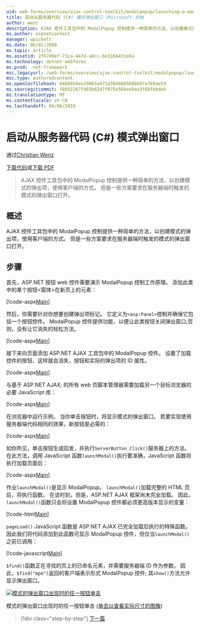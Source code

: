 ```yaml
---
uid: web-forms/overview/ajax-control-toolkit/modalpopup/launching-a-modal-popup-window-from-server-code-cs
title: 启动从服务器代码 (C#) 模式弹出窗口 |Microsoft 文档
author: wenz
description: AJAX 控件工具包中的 ModalPopup 控制提供一种简单的方法，以创建模式的弹出项，使用客户端的方式。 但是，某些情况下需要该 t...
ms.author: aspnetcontent
manager: wpickett
ms.date: 06/02/2008
ms.topic: article
ms.assetid: 2f67d8ef-73ca-447d-a0cc-6e3168431e6a
ms.technology: dotnet-webforms
ms.prod: .net-framework
msc.legacyurl: /web-forms/overview/ajax-control-toolkit/modalpopup/launching-a-modal-popup-window-from-server-code-cs
msc.type: authoredcontent
ms.openlocfilehash: 04bb056ee29065a472a70d480568b897a789ae59
ms.sourcegitcommit: f8852267f463b62d7f975e56bea9aa3f68fbbdeb
ms.translationtype: MT
ms.contentlocale: zh-CN
ms.lasthandoff: 04/06/2018
---
```

<a name="launching-a-modal-popup-window-from-server-code-c"></a>启动从服务器代码 (C#) 模式弹出窗口
====================
通过[Christian Wenz](https://github.com/wenz)

[下载代码](http://download.microsoft.com/download/2/4/0/24052038-f942-4336-905b-b60ae56f0dd5/ModalPopup1.cs.zip)或[下载 PDF](http://download.microsoft.com/download/b/6/a/b6ae89ee-df69-4c87-9bfb-ad1eb2b23373/modalpopup1CS.pdf)

> AJAX 控件工具包中的 ModalPopup 控制提供一种简单的方法，以创建模式的弹出项，使用客户端的方式。 但是一些方案要求在服务器端时触发的模式的弹出窗口打开。


## <a name="overview"></a>概述

AJAX 控件工具包中的 ModalPopup 控制提供一种简单的方法，以创建模式的弹出项，使用客户端的方式。 但是一些方案要求在服务器端时触发的模式的弹出窗口打开。

## <a name="steps"></a>步骤

首先，ASP.NET 按钮 web 控件需要演示 ModalPopup 控制工作原理。 添加此类中的某个按钮&lt;窗体&gt;在新页上的元素：

[!code-aspx[Main](launching-a-modal-popup-window-from-server-code-cs/samples/sample1.aspx)]

然后，你需要针对你想要创建弹出项标记。 它定义为`<asp:Panel>`控制并确保它包括一个按钮控件。 ModalPopup 控件提供功能，以便让此类按钮关闭弹出窗口;否则，没有让它消失的轻松方法。

[!code-aspx[Main](launching-a-modal-popup-window-from-server-code-cs/samples/sample2.aspx)]

接下来向页面添加 ASP.NET AJAX 工具包中的 ModalPopup 控件。 设置了加载控件的按钮，这样就会消失，按钮和实际的弹出项的 ID 属性。

[!code-aspx[Main](launching-a-modal-popup-window-from-server-code-cs/samples/sample3.aspx)]

与基于 ASP.NET AJAX; 的所有 web 页脚本管理器需要加载另一个目标浏览器的必要 JavaScript 库：

[!code-aspx[Main](launching-a-modal-popup-window-from-server-code-cs/samples/sample4.aspx)]

在浏览器中运行示例。 当你单击按钮时，将显示模式的弹出窗口。 若要实现使用服务器端代码相同的效果，新按钮是必需的：

[!code-aspx[Main](launching-a-modal-popup-window-from-server-code-cs/samples/sample5.aspx)]

如你所见，单击按钮生成回发，并执行`ServerButton_Click()`服务器上的方法。 在此方法，调用 JavaScript 函数`launchModal()`执行要准确，JavaScript 函数将执行加载页面后：

[!code-aspx[Main](launching-a-modal-popup-window-from-server-code-cs/samples/sample6.aspx)]

作业`launchModal()`是显示 ModalPopup。 `launchModal()`加载完整的 HTML 页后，将执行函数。 在该时刻，但是，ASP.NET AJAX 框架尚未完全加载。 因此，`launchModal()`函数只会将设置 ModalPopup 控件都必须更高版本显示的变量：

[!code-html[Main](launching-a-modal-popup-window-from-server-code-cs/samples/sample7.html)]

`pageLoad()` JavaScript 函数是 ASP.NET AJAX 已完全加载后执行的特殊函数。 因此我们将代码添加到此函数可显示 ModalPopup 控件，但仅当`launchModal()`之前已调用：

[!code-javascript[Main](launching-a-modal-popup-window-from-server-code-cs/samples/sample8.js)]

`$find()`函数正在寻找的页上的已命名元素，并需要服务器端 ID 作为参数。 因此，`$find("mpe")`返回的客户端表示形式 ModalPopup 控件; 其`show()`方法允许显示弹出窗口。


[![模式的弹出窗口出现时的任一按钮单击](launching-a-modal-popup-window-from-server-code-cs/_static/image2.png)](launching-a-modal-popup-window-from-server-code-cs/_static/image1.png)

模式的弹出窗口出现时的任一按钮单击 ([单击以查看实际尺寸的图像](launching-a-modal-popup-window-from-server-code-cs/_static/image3.png))

> [!div class="step-by-step"]
> [下一篇](using-modalpopup-with-a-repeater-control-cs.md)
